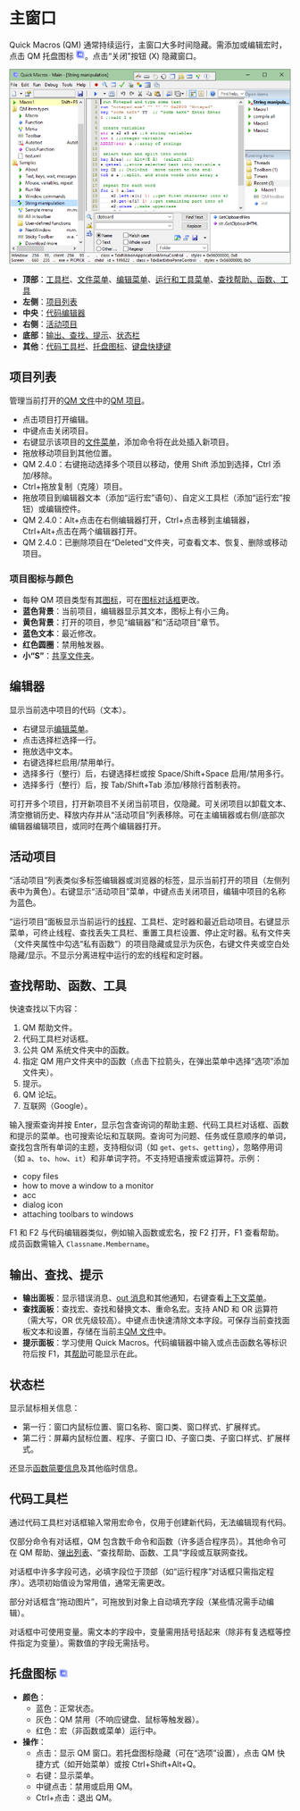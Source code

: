# 主窗口

Quick Macros (QM) 通常持续运行，主窗口大多时间隐藏。需添加或编辑宏时，点击 QM 托盘图标 ![QM 图标](../image/qm_icon.png)。点击“关闭”按钮 (X) 隐藏窗口。

![QM 主窗口](../image/qm.png)

- **顶部**：[工具栏](IDH_MENU_TOOLBAR.html)、[文件菜单](IDH_MENU_FILE.html)、[编辑菜单](IDH_MENU_EDIT.html)、[运行和工具菜单](IDH_MENU_TOOLS.html)、[查找帮助、函数、工具](IDH_INTERFACE.html#A5)
- **左侧**：[项目列表](IDH_INTERFACE.html#A2)
- **中央**：[代码编辑器](IDH_INTERFACE.html#A3)
- **右侧**：[活动项目](IDH_INTERFACE.html#A4)
- **底部**：[输出、查找、提示](IDH_INTERFACE.html#A6)、[状态栏](IDH_INTERFACE.html#A7)
- **其他**：[代码工具栏](IDH_INTERFACE.html#A8)、[托盘图标](IDH_INTERFACE.html#A9)、[键盘快捷键](IDH_NAVIGATION.html)

## 项目列表
管理当前打开的[QM 文件](IDH_QML.html)中的[QM 项目](IDH_ITEMS.html)。

- 点击项目打开编辑。
- 中键点击关闭项目。
- 右键显示该项目的[文件菜单](IDH_MENU_FILE.html)，添加命令将在此处插入新项目。
- 拖放移动项目到其他位置。
- QM 2.4.0：右键拖动选择多个项目以移动，使用 Shift 添加到选择，Ctrl 添加/移除。
- Ctrl+拖放复制（克隆）项目。
- 拖放项目到编辑器文本（添加“运行宏”语句）、自定义工具栏（添加“运行宏”按钮）或编辑控件。
- QM 2.4.0：Alt+点击在右侧编辑器打开，Ctrl+点击移到主编辑器，Ctrl+Alt+点击在两个编辑器打开。
- QM 2.4.0：已删除项目在“Deleted”文件夹，可查看文本、恢复、删除或移动项目。

### 项目图标与颜色
- 每种 QM 项目类型有其[图标](IDH_ITEMS.html)，可在[图标对话框](IDH_ICONS.html)更改。
- **蓝色背景**：当前项目，编辑器显示其文本，图标上有小三角。
- **黄色背景**：打开的项目，参见“编辑器”和“活动项目”章节。
- **蓝色文本**：最近修改。
- **红色圆圈**：禁用触发器。
- **小“S”**：[共享文件夹](IDH_QML.html)。

## 编辑器
显示当前选中项目的代码（文本）。

- 右键显示[编辑菜单](IDH_MENU_EDIT.html)。
- 点击选择栏选择一行。
- 拖放选中文本。
- 右键选择栏启用/禁用单行。
- 选择多行（整行）后，右键选择栏或按 Space/Shift+Space 启用/禁用多行。
- 选择多行（整行）后，按 Tab/Shift+Tab 添加/移除行首制表符。

可打开多个项目，打开新项目不关闭当前项目，仅隐藏。可关闭项目以卸载文本、清空撤销历史、释放内存并从“活动项目”列表移除。可在主编辑器或右侧/底部次编辑器编辑项目，或同时在两个编辑器打开。

## 活动项目
“活动项目”列表类似多标签编辑器或浏览器的标签，显示当前打开的项目（左侧列表中为黄色）。右键显示“活动项目”菜单，中键点击关闭项目，编辑中项目的名称为蓝色。

“运行项目”面板显示当前运行的[线程](../Other/IDP_THREADS.html)、工具栏、定时器和最近启动项目。右键显示菜单，可终止线程、查找丢失工具栏、重置工具栏设置、停止定时器。私有文件夹（文件夹属性中勾选“私有函数”）的项目隐藏或显示为灰色，右键文件夹或空白处隐藏/显示。不显示分离进程中运行的宏的线程和定时器。

## 查找帮助、函数、工具
快速查找以下内容：
1. QM 帮助文件。
2. 代码工具栏对话框。
3. 公共 QM 系统文件夹中的函数。
4. 指定 QM 用户文件夹中的函数（点击下拉箭头，在弹出菜单中选择“选项”添加文件夹）。
5. 提示。
6. QM 论坛。
7. 互联网（Google）。

输入搜索查询并按 Enter，显示包含查询词的帮助主题、代码工具栏对话框、函数和提示的菜单。也可搜索论坛和互联网。查询可为问题、任务或任意顺序的单词，查找包含所有单词的主题，支持相似词（如 `get`、`gets`、`getting`），忽略停用词（如 `a`、`to`、`how`、`it`）和非单词字符。不支持短语搜索或运算符。示例：
- copy files
- how to move a window to a monitor
- acc
- dialog icon
- attaching toolbars to windows

F1 和 F2 与代码编辑器类似，例如输入函数或宏名，按 F2 打开，F1 查看帮助。成员函数需输入 `Classname.Membername`。

## 输出、查找、提示
- **输出面板**：显示错误消息、[out 消息](../Commands/IDP_OUT.html)和其他通知，右键查看[上下文菜单](IDH_MENU_TOOLS.html)。
- **查找面板**：查找宏、查找和替换文本、重命名宏。支持 AND 和 OR 运算符（需大写，OR 优先级较高）。中键点击快速清除文本字段。可保存当前查找面板文本和设置，存储在当前主[QM 文件](IDH_QML.html)中。
- **提示面板**：学习使用 Quick Macros。代码编辑器中输入或点击函数名等标识符后按 F1，其[帮助](../Other/IDP_F1.html)可能显示在此。

## 状态栏
显示鼠标相关信息：
- 第一行：窗口内鼠标位置、窗口名称、窗口类、窗口样式、扩展样式。
- 第二行：屏幕内鼠标位置、程序、子窗口 ID、子窗口类、子窗口样式、扩展样式。

还显示[函数简要信息](IDH_TYPEINFO.html)及其他临时信息。

## 代码工具栏
通过代码工具栏对话框输入常用宏命令，仅用于创建新代码，无法编辑现有代码。

仅部分命令有对话框，QM 包含数千命令和函数（许多适合程序员）。其他命令可在 QM 帮助、[弹出列表](IDH_TYPEINFO.html)、“查找帮助、函数、工具”字段或互联网查找。

对话框中许多字段可选，必填字段位于顶部（如“运行程序”对话框只需指定程序）。选项初始值设为常用值，通常无需更改。

部分对话框含“拖动图片”，可拖放到对象上自动填充字段（某些情况需手动编辑）。

对话框中可使用变量。需文本的字段中，变量需用括号括起来（除非有复选框等控件指定为变量）。需数值的字段无需括号。

## 托盘图标 ![QM 图标](../image/qm_icon.png)
- **颜色**：
  - 蓝色：正常状态。
  - 灰色：QM 禁用（不响应键盘、鼠标等触发器）。
  - 红色：宏（非函数或菜单）运行中。
- **操作**：
  - 点击：显示 QM 窗口。若托盘图标隐藏（可在“选项”设置），点击 QM 快捷方式（如开始菜单）或按 Ctrl+Shift+Alt+Q。
  - 右键：显示菜单。
  - 中键点击：禁用或启用 QM。
  - Ctrl+点击：退出 QM。